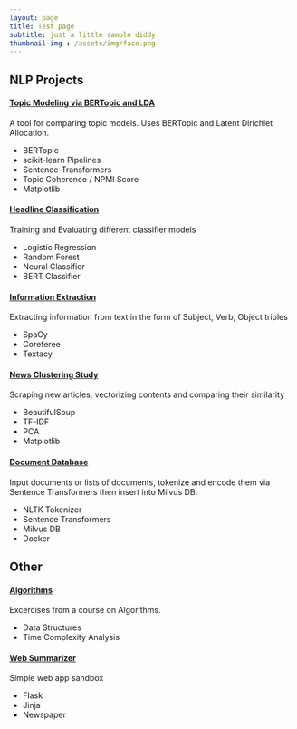 ```yaml
---
layout: page
title: Test page
subtitle: just a little sample diddy
thumbnail-img : /assets/img/face.png
---
```


## NLP Projects

#### [Topic Modeling via BERTopic and LDA](https://github.com/jhewitt11/Topic-Modeling-BERTopic-and-LDA)
A tool for comparing topic models. Uses BERTopic and Latent Dirichlet Allocation.

- BERTopic
- scikit-learn Pipelines
- Sentence-Transformers
- Topic Coherence / NPMI Score
- Matplotlib

#### [Headline Classification](https://github.com/jhewitt11/HeadlineClassification)
Training and Evaluating different classifier models

- Logistic Regression
- Random Forest
- Neural Classifier
- BERT Classifier

#### [Information Extraction](https://github.com/jhewitt11/SVO_extraction)
Extracting information from text in the form of Subject, Verb, Object triples

- SpaCy
- Coreferee
- Textacy

#### [News Clustering Study](https://github.com/jhewitt11/NewsClusteringStudy)
Scraping new articles, vectorizing contents and comparing their similarity

- BeautifulSoup
- TF-IDF
- PCA
- Matplotlib

#### [Document Database](https://github.com/jhewitt11/DocumentDatabase)
Input documents or lists of documents, tokenize and encode them via Sentence Transformers then insert into Milvus DB. 

- NLTK Tokenizer
- Sentence Transformers
- Milvus DB
- Docker

## Other
#### [Algorithms](https://github.com/jhewitt11/Algorithms)
Excercises from a course on Algorithms.

- Data Structures
- Time Complexity Analysis
#### [Web Summarizer](https://github.com/jhewitt11/webSummarizer)
Simple web app sandbox

- Flask
- Jinja
- Newspaper

